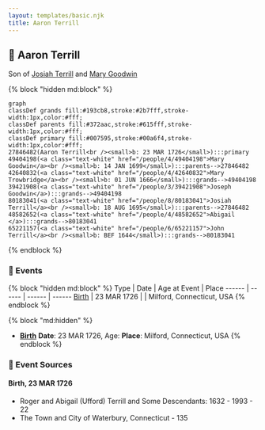 ```yaml
---
layout: templates/basic.njk
title: Aaron Terrill
---
```

## 🔵 Aaron Terrill

Son of [Josiah Terrill](/people/8/80183041) and [Mary Goodwin](/people/4/49404198)

{% block "hidden md:block" %}
```mermaid
graph
classDef grands fill:#193cb8,stroke:#2b7fff,stroke-width:1px,color:#fff;
classDef parents fill:#372aac,stroke:#615fff,stroke-width:1px,color:#fff;
classDef primary fill:#007595,stroke:#00a6f4,stroke-width:1px,color:#fff;
27846482(Aaron Terrill<br /><small>b: 23 MAR 1726</small>):::primary
49404198(<a class="text-white" href="/people/4/49404198">Mary Goodwin</a><br /><small>b: 14 JAN 1699</small>):::parents-->27846482
42640832(<a class="text-white" href="/people/4/42640832">Mary Trowbridge</a><br /><small>b: 01 JUN 1666</small>):::grands-->49404198
39421908(<a class="text-white" href="/people/3/39421908">Joseph Goodwin</a>):::grands-->49404198
80183041(<a class="text-white" href="/people/8/80183041">Josiah Terrill</a><br /><small>b: 18 AUG 1695</small>):::parents-->27846482
48582652(<a class="text-white" href="/people/4/48582652">Abigail </a>):::grands-->80183041
65221157(<a class="text-white" href="/people/6/65221157">John Terrill</a><br /><small>b: BEF 1644</small>):::grands-->80183041
```
{% endblock %}

### 📆 Events

{% block "hidden md:block" %}
Type | Date | Age at Event | Place
------ | ------ | ------ | ------
[Birth](#event-event-2) | 23 MAR 1726 |  | Milford, Connecticut, USA
{% endblock %}

{% block "md:hidden" %}
- **[Birth](#event-event-2)**
**Date**: 23 MAR 1726, Age:
**Place**: Milford, Connecticut, USA
{% endblock %}

### 📰 Event Sources

#### <a id="event-event-2"></a> Birth, 23 MAR 1726
* Roger and Abigail (Ufford) Terrill and Some Descendants: 1632 - 1993  - 22
* The Town and City of Waterbury, Connecticut  - 135